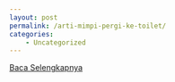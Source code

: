 ```yaml
---
layout: post
permalink: /arti-mimpi-pergi-ke-toilet/
categories:
    - Uncategorized
---
```


[Baca Selengkapnya](/04)